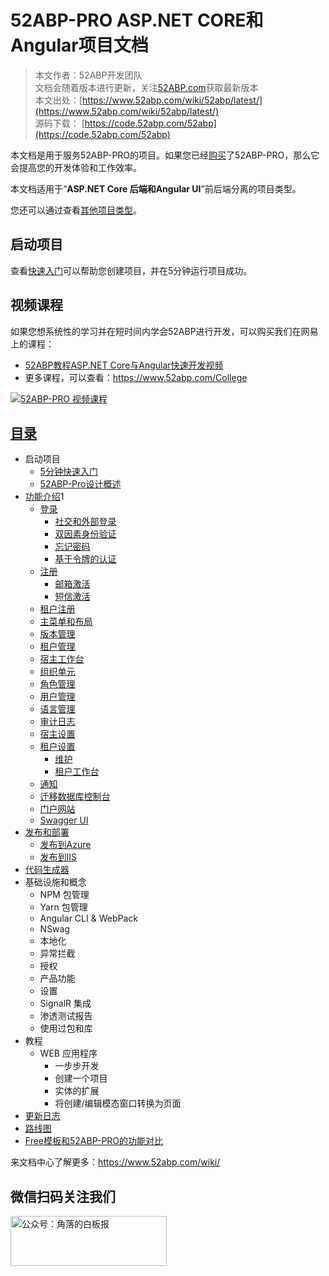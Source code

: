 # 52ABP-PRO ASP.NET CORE和Angular项目文档

> 本文作者：52ABP开发团队 </br>
> 文档会随着版本进行更新，关注[52ABP.com](https://www.52abp.com)获取最新版本 </br>
> 本文出处：[https://www.52abp.com/wiki/52abp/latest/](https://www.52abp.com/wiki/52abp/latest/) </br>
> 源码下载： [https://code.52abp.com/52abp](https://code.52abp.com/52abp) </br>

本文档是用于服务52ABP-PRO的项目。如果您已经[购买](https://www.52abp.com/Purchase)了52ABP-PRO，那么它会提高您的开发体验和工作效率。

本文档适用于“**ASP.NET Core 后端和Angular UI**”前后端分离的项目类型。

您还可以通过查看[其他项目类型](Getting-Started.md)。


## 启动项目

查看[快速入门](Getting-Started-Angular.md)可以帮助您创建项目，并在5分钟运行项目成功。


## 视频课程


如果您想系统性的学习并在短时间内学会52ABP进行开发，可以购买我们在网易上的课程：

- [52ABP教程ASP.NET Core与Angular快速开发视频](https://study.163.com/course/courseMain.htm?courseId=1006191011&share=2&shareId=400000000309007)
- 更多课程，可以查看：https://www.52abp.com/College
 

<a href="https://study.163.com/course/courseMain.htm?courseId=1006191011&share=2&shareId=400000000309007" target="_blank"><img src="https://edu-image.nosdn.127.net/0300916b-24c4-491b-9665-a0d367ac0b9e.jpg?imageView&quality=100&crop=0_0_1920_1077&thumbnail=450y250" class="img-fluid" alt="52ABP-PRO 视频课程"></a>

 
## [目录](Index-Angular.md) 

- 启动项目
  - [5分钟快速入门](Getting-Started-Angular.md)  
  - [52ABP-Pro设计概述](Overview-Angular.md)
- [功能介绍](Features-Angular.md)1
  - [登录](Features-52ABP-NG-Login.md)
    - [社交和外部登录](Features-52ABP-NG-Social-Logins.md)
    - [双因素身份验证](Features-52ABP-NG-Two-Factor-Authentication.md)
    - [忘记密码](Features-52ABP-NG-Forgot-Password.md)
    - [基于令牌的认证](Features-52ABP-NG-Token-Based-Authentication.md)
  - [注册](Features-52ABP-NG-Sign-Up.md)
    - [邮箱激活](Features-52ABP-NG-Email-Activation.md)
    - [短信激活](Features-52ABP-NG-SMS-Activation.md)
  - [租户注册](Features-52ABP-NG-Tenant-Sign-Up.md)
  - [主菜单和布局](Features-52ABP-NG-Main-Menu-Layout.md)
  - [版本管理](Features-52ABP-NG-Edition-Management.md)
  - [租户管理](Features-52ABP-NG-Tenant-Management.md)
  - [宿主工作台](Features-52ABP-NG-Host-Dashboard.md)
  - [组织单元](Features-52ABP-NG-Organization-Units.md)
  - [角色管理](Features-52ABP-NG-Role-Management.md)
  - [用户管理](Features-52ABP-NG-User-Management.md)
  - [语言管理](Features-52ABP-NG-Language-Management.md)
  - [审计日志](Features-52ABP-NG-Audit-Logs.md)
  <!-- - [实体历史](Features-52ABP-NG-Entity-History.md) -->
  <!-- - [订阅](Features-52ABP-NG-Subscription.md) -->
  <!-- - 支付
    - [微信支付](Features-52ABP-NG-Subscription-WeChat-Integration.md)
    - [支付宝](Features-52ABP-NG-Subscription-AliPay-Integration.md)  -->
  - [宿主设置](Features-52ABP-NG-Host-Settings.md)
  - [租户设置](Features-52ABP-NG-Tenant-Settings.md)
    - [维护](Features-52ABP-NG-Maintenance.md)
    - [租户工作台](Features-52ABP-NG-Tenant-Dashboard.md)
  <!-- - 验证码
    - [谷歌验证码集成](Features-Google-Verification-Code-Integration.md)
    - [极验验证码集成](Features-Jiyan-Verification-Code-Integration.md)
    - [图形验证码集成](Features-GUI-Verification-Code-Integration.md) -->
  - [通知](Features-52ABP-NG-Notifications.md)
  <!-- - [内部通讯聊天](Features-52ABP-NG-Chat.md) -->
  <!-- - [用户菜单](Features-52ABP-NG-User-Menu.md) -->
  <!-- - [安装应用页面](Features-52ABP-NG-Setup-Page.md) -->
  - [迁移数据库控制台](Migrator-Console-Application.md)
  - [门户网站](Features-Mvc-Core-Web-Portal-Project.md)
  - [Swagger UI](Features-52ABP-NG-Swagger-UI.md)
  <!-- - [GraphQL API](Features-52ABP-NG-GraphQL-API.md) -->
- [发布和部署](Deployment-Angular.md)
  - [发布到Azure](Deployment-Angular-Publish-Azure.md)
  - [发布到IIS](Deployment-Angular-Publish-IIS.md)
  <!-- - [发布到Docker](Deployment-Angular-Docker.md) -->
- [代码生成器](52ABP-Power-Tools-Intro.md)
- 基础设施和概念
  - NPM 包管理
  - Yarn 包管理
  - Angular CLI & WebPack
  - NSwag
  - 本地化
  - 异常拦截
  - 授权
  - 产品功能
  - 设置
  - SignalR 集成
  - 渗透测试报告
  - 使用过包和库
- 教程
  - WEB 应用程序
    - 一步步开发
    - 创建一个项目
    - 实体的扩展
    - 将创建/编辑模态窗口转换为页面
- [更新日志](Change-Logs.md)
- [路线图](Road-Map.md)
- [Free模板和52ABP-PRO的功能对比 ](Abp-Template-vs-52ABP-Pro.md)

 

来文档中心了解更多：https://www.52abp.com/wiki/ 

## 微信扫码关注我们

<img src="https://www.52abp.com/imgs/money-QR/jiaoluo_wechat_QR.jpg" class="img-fluid text-center " alt="公众号：角落的白板报" style="
    height: 80;
    width: 250px;
">
